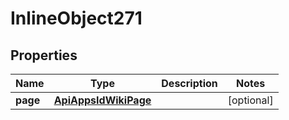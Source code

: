 

# InlineObject271

## Properties

Name | Type | Description | Notes
------------ | ------------- | ------------- | -------------
**page** | [**ApiAppsIdWikiPage**](ApiAppsIdWikiPage.md) |  |  [optional]



